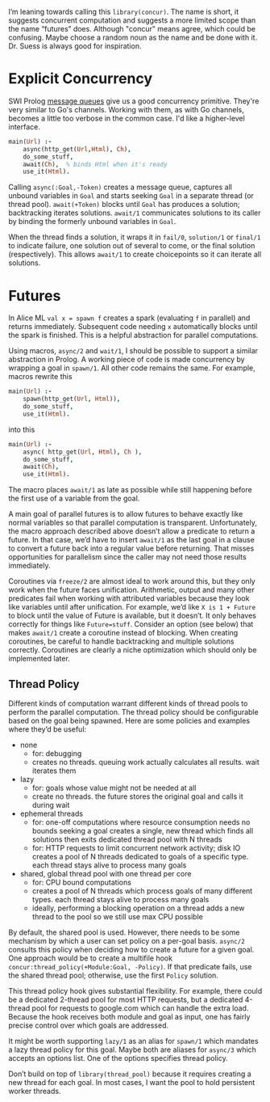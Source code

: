I’m leaning towards calling this `library(concur)`.  The name is short, it suggests concurrent computation and suggests a more limited scope than the name “futures” does.  Although "concur" means agree, which could be confusing.  Maybe choose a random noun as the name and be done with it.  Dr. Suess is always good for inspiration.

# Explicit Concurrency

SWI Prolog [message queues](http://www.swi-prolog.org/pldoc/man?section=threadcom) give us a good concurrency primitive.  They're very similar to Go's channels.  Working with them, as with Go channels, becomes a little too verbose in the common case.  I'd like a higher-level interface.

```prolog
main(Url) :-
    async(http_get(Url,Html), Ch),
    do_some_stuff,
    await(Ch),  % binds Html when it's ready
    use_it(Html).
```

Calling `async(:Goal,-Token)` creates a message queue, captures all unbound variables in `Goal` and starts seeking `Goal` in a separate thread (or thread pool).  `await(+Token)` blocks until `Goal` has produces a solution; backtracking iterates solutions.  `await/1` communicates solutions to its caller by binding the formerly unbound variables in `Goal`.

When the thread finds a solution, it wraps it in `fail/0`, `solution/1` or `final/1` to indicate failure, one solution out of several to come, or the final solution (respectively).  This allows `await/1` to create choicepoints so it can iterate all solutions.

# Futures

In Alice ML `val x = spawn f` creates a spark (evaluating `f` in parallel) and returns immediately.  Subsequent code needing `x` automatically blocks until the spark is finished.  This is a helpful abstraction for parallel computations.

Using macros, `async/2` and `wait/1`, I should be possible to support a similar abstraction in Prolog.  A working piece of code is made concurrency by wrapping a goal in `spawn/1`.  All other code remains the same.  For example, macros rewrite this

```prolog
main(Url) :-
    spawn(http_get(Url, Html)),
    do_some_stuff,
    use_it(Html).
```

into this

```prolog
main(Url) :-
    async( http_get(Url, Html), Ch ),
    do_some_stuff,
    await(Ch),
    use_it(Html).
```

The macro places `await/1` as late as possible while still happening before the first use of a variable from the goal.

A main goal of parallel futures is to allow futures to behave exactly like normal variables so that parallel computation is transparent.  Unfortunately, the macro approach described above doesn’t allow a predicate to return a future.  In that case, we’d have to insert `await/1` as the last goal in a clause to convert a future back into a regular value before returning.  That misses opportunities for parallelism since the caller may not need those results immediately.

Coroutines via `freeze/2` are almost ideal to work around this, but they only work when the future faces unification.  Arithmetic, output and many other predicates fail when working with attributed variables because they look like variables until after unification.  For example, we’d like `X is 1 + Future` to block until the value of Future is available, but it doesn’t.  It only behaves correctly for things like `Future=stuff`.  Consider an option (see below) that makes `await/1` create a coroutine instead of blocking.  When creating coroutines, be careful to handle backtracking and multiple solutions correctly.  Coroutines are clearly a niche optimization which should only be implemented later.

## Thread Policy

Different kinds of computation warrant different kinds of thread pools to perform the parallel computation.  The thread policy should be configurable based on the goal being spawned.  Here are some policies and examples where they’d be useful:

  * none
    * for: debugging
    * creates no threads. queuing work actually calculates all results.  wait iterates them
  * lazy
    * for: goals whose value might not be needed at all
    * create no threads. the future stores the original goal and calls it during wait
  * ephemeral threads
    * for: one-off computations where resource consumption needs no bounds
seeking a goal creates a single, new thread which finds all solutions then exits
dedicated thread pool with N threads
    * for: HTTP requests to limit concurrent network activity; disk IO
creates a pool of N threads dedicated to goals of a specific type. each thread stays alive to process many goals
  * shared, global thread pool with one thread per core
    * for: CPU bound computations
    * creates a pool of N threads which process goals of many different types. each thread stays alive to process many goals
    * ideally, performing a blocking operation on a thread adds a new thread to the pool so we still use max CPU possible

By default, the shared pool is used.  However, there needs to be some mechanism by which a user can set policy on a per-goal basis.  `async/2` consults this policy when deciding how to create a future for a given goal.  One approach would be to create a multifile hook `concur:thread_policy(+Module:Goal, -Policy)`.  If that predicate fails, use the shared thread pool; otherwise, use the first `Policy` solution.

This thread policy hook gives substantial flexibility.  For example, there could be a dedicated 2-thread pool for most HTTP requests, but a dedicated 4-thread pool for requests to google.com which can handle the extra load.  Because the hook receives both module and goal as input, one has fairly precise control over which goals are addressed.

It might be worth supporting `lazy/1` as an alias for `spawn/1` which mandates a lazy thread policy for this goal.  Maybe both are aliases for `async/3` which accepts an options list.  One of the options specifies thread policy.

Don’t build on top of `library(thread_pool)` because it requires creating a new thread for each goal.  In most cases, I want the pool to hold persistent worker threads.
